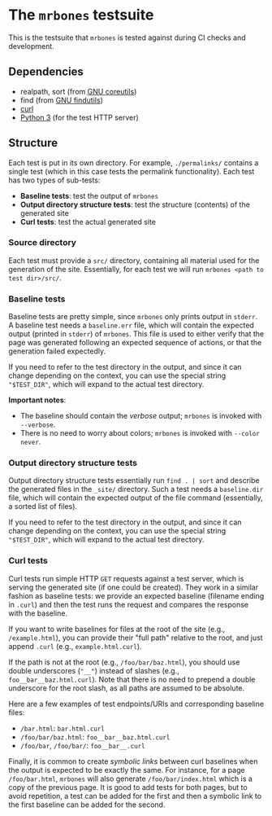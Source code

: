 # The `mrbones` testsuite

This is the testsuite that `mrbones` is tested against during CI checks and development.

## Dependencies

- realpath, sort (from [GNU coreutils](https://www.gnu.org/software/coreutils/))
- find (from [GNU findutils](https://www.gnu.org/software/findutils/))
- [curl](https://curl.se/)
- [Python 3](https://www.python.org/) (for the test HTTP server)

## Structure

Each test is put in its own directory. For example, `./permalinks/` contains a single test (which in
this case tests the permalink functionality). Each test has two types of sub-tests:

- **Baseline tests**: test the output of `mrbones`
- **Output directory structure tests**: test the structure (contents) of the generated site
- **Curl tests**: test the actual generated site

### Source directory

Each test must provide a `src/` directory, containing all material used for the generation of the
site. Essentially, for each test we will run `mrbones <path to test dir>/src/`.

### Baseline tests

Baseline tests are pretty simple, since `mrbones` only prints output in `stderr`. A baseline test
needs a `baseline.err` file, which will contain the expected output (printed in `stderr`) of
`mrbones`. This file is used to either verify that the page was generated following an expected
sequence of actions, or that the generation failed expectedly.

If you need to refer to the test directory in the output, and since it can change depending on the
context, you can use the special string `"$TEST_DIR"`, which will expand to the actual test
directory.

**Important notes**:

- The baseline should contain the _verbose_ output; `mrbones` is invoked with `--verbose`.
- There is no need to worry about colors; `mrbones` is invoked with `--color never`.

### Output directory structure tests

Output directory structure tests essentially run `find . | sort` and describe the generated files in
the `_site/` directory. Such a test needs a `baseline.dir` file, which will contain the expected
output of the file command (essentially, a sorted list of files).

If you need to refer to the test directory in the output, and since it can change depending on the
context, you can use the special string `"$TEST_DIR"`, which will expand to the actual test
directory.

### Curl tests

Curl tests run simple HTTP `GET` requests against a test server, which is serving the generated site
(if one could be created). They work in a similar fashion as baseline tests: we provide an expected
baseline (filename ending in `.curl`) and then the test runs the request and compares the response
with the baseline.

If you want to write baselines for files at the root of the site (e.g., `/example.html`), you can
provide their "full path" relative to the root, and just append `.curl` (e.g., `example.html.curl`).

If the path is not at the root (e.g., `/foo/bar/baz.html`), you should use double underscores
(`"__"`) instead of slashes (e.g., `foo__bar__baz.html.curl`). Note that there is no need to prepend
a double underscore for the root slash, as all paths are assumed to be absolute.

Here are a few examples of test endpoints/URIs and corresponding baseline files:

- `/bar.html`: `bar.html.curl`
- `/foo/bar/baz.html`: `foo__bar__baz.html.curl`
- `/foo/bar`, `/foo/bar/`: `foo__bar__.curl`

Finally, it is common to create _symbolic links_ between curl baselines when the output is expected
to be exactly the same. For instance, for a page `/foo/bar.html`, `mrbones` will also generate
`/foo/bar/index.html` which is a copy of the previous page. It is good to add tests for both pages,
but to avoid repetition, a test can be added for the first and then a symbolic link to the first
baseline can be added for the second.
